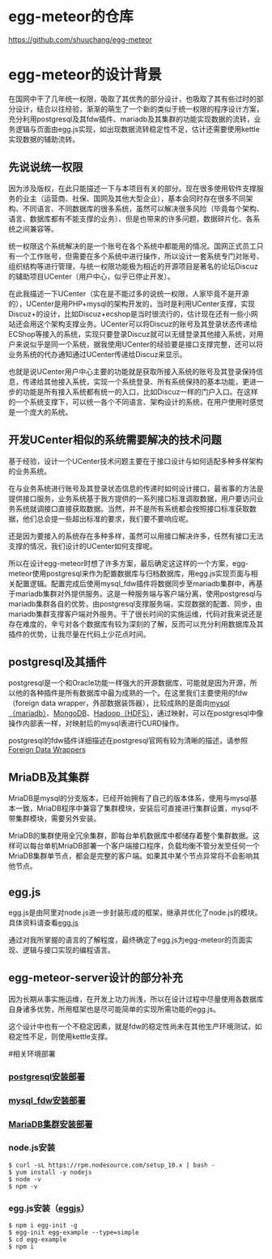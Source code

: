 # egg-meteor的仓库
https://github.com/shuuchang/egg-meteor
# egg-meteor的设计背景
在国网中干了几年统一权限，吸取了其优秀的部分设计，也吸取了其有些过时的部分设计，结合以往经验，渐渐的萌生了一个新的类似于统一权限的程序设计方案，充分利用postgresql及其fdw插件、mariadb及其集群的功能实现数据的流转，业务逻辑与页面由egg.js实现，如出现数据流转稳定性不足，估计还需要使用kettle实现数据的辅助流转。

## 先说说统一权限
因为涉及版权，在此只能描述一下与本项目有关的部分。现在很多使用软件支撑服务的业主（运营商、社保、国网及其他大型企业），基本会同时存在很多不同架构、不同语言、不同数据库的很多系统，虽然可以解决很多风险（毕竟每个架构、语言、数据库都有不能支撑的业务）、但是也带来的许多问题，数据碎片化、各系统之间兼容等。

统一权限这个系统解决的是一个账号在各个系统中都能用的情况。国网正式员工只有一个工作账号，但需要在多个系统中进行操作，所以设计一套系统专门对账号、组织结构等进行管理，与统一权限功能极为相近的开源项目是著名的论坛Discuz的辅助项目UCenter（用户中心，似乎已停止开发）。

在此我描述一下UCenter（实在是不能过多的说统一权限，人家毕竟不是开源的），UCenter是用PHP+mysql的架构开发的，当时是利用UCenter支撑，实现Discuz+的设计，比如Discuz+ecshop是当时很流行的，估计现在还有一些小网站还会用这个架构支撑业务。UCenter可以将Discuz的账号及其登录状态传递给ECShop等接入的系统，实现只要登录Discuz就可以无缝登录其他接入系统，对用户来说似乎是同一个系统，据我使用UCenter的经验要是接口支撑完整，还可以将业务系统的代办通知通过UCenter传递给Discuz来显示。

也就是说UCenter用户中心主要的功能就是获取所接入系统的账号及其登录保持信息，传递给其他接入系统，实现一个系统登录、所有系统保持的基本功能，更进一步的功能是所有接入系统都有统一的入口，比如Discuz一样的门户入口。在这样的一个系统支撑下，可以统一各个不同语言、架构设计的系统，在用户使用时感觉是一个庞大的系统。

## 开发UCenter相似的系统需要解决的技术问题
基于经验，设计一个UCenter技术问题主要在于接口设计与如何适配多种多样架构的业务系统。

在与业务系统进行账号及其登录状态信息的传递时如何设计接口，最省事的方法是提供接口服务，业务系统基于我方提供的一系列接口标准调取数据，用户要访问业务系统就调接口直接获取数据。当然，并不是所有系统都会按照接口标准获取数据，他们总会提一些超出标准的要求，我们要不要响应呢。

还是因为要接入的系统存在多种多样，虽然可以用接口解决许多，任然有接口无法支撑的情况，我们设计的UCenter如何支撑呢。

所以在设计egg-meteor时想了许多方案，最后确定这这样的一个方案，egg-meteor使用postgresql来作为配置数据库与归档数据库，用egg.js实现页面与相关配置逻辑。配置完成后使用mysql_fdw插件将数据同步至mariadb集群中，再基于mariadb集群对外提供服务。这是一种服务端与客户端分离，使用postgresql与mariadb集群各自的优势，由postgresql支撑服务端，实现数据的配置、同步，由mariadb集群支撑客户端对外服务。干了很长时间的实施运维，代码对我来说还是存在难度的，辛亏对各个数据库有较为深刻的了解，反而可以充分利用数据库及其插件的优势，让我尽量在代码上少花点时间。

## postgresql及其插件
postgresql是一个和Oracle功能一样强大的开源数据库，可能就是因为开源，所以他的各种插件是所有数据库中最为成熟的一个。在这里我们主要使用的fdw（foreign data wrapper，外部数据装饰器），比较成熟的是面向[mysql（mariadb）](https://github.com/EnterpriseDB/mysql_fdw)、[MongoDB](https://github.com/EnterpriseDB/mongo_fdw)、[Hadoop（HDFS）](https://github.com/EnterpriseDB/hdfs_fdw)，通过映射，可以在postgresql中像操作内部表一样，对映射后的mysql表进行CURD操作。

postgresql的fdw插件详细描述在postgresql官网有较为清晰的描述，请参照[Foreign Data Wrappers](http://wiki.postgresql.org/wiki/Foreign_data_wrappers)

## MriaDB及其集群
MriaDB是mysql的分支版本，已经开始拥有了自己的版本体系，使用与mysql基本一致，MriaDB程序中兼容了集群模块，安装后可直接进行集群设置，mysql不带集群模块，需要另外安装。

MriaDB的集群使用全冗余集群，即每台单机数据库中都储存着整个集群数据。这样可以每台单机MriaDB部署一个客户端接口程序，负载均衡不管分发至任何一个MriaDB集群单节点，都会是完整的客户端。如果其中某个节点异常将不会影响其他节点。

## egg.js
egg.js是由阿里对node.js进一步封装形成的框架，继承并优化了node.js的模块。具体资料请查看[egg.js](https://eggjs.org/zh-cn/)

通过对我所掌握的语言的了解程度，最终确定了egg.js为egg-meteor的页面实现、逻辑与接口实现的编程语言。

## egg-meteor-server设计的部分补充
因为长期从事实施运维，在开发上功力尚浅，所以在设计过程中尽量使用各数据库自身诸多优势，所用框架也是尽可能简单的实现所需功能的egg.js。

这个设计中也有一个不稳定因素，就是fdw的稳定性尚未在其他生产环境测试，如稳定性不足，则使用kettle支撑。

#相关环境部署
### [postgresql安装部署](https://www.postgresql.org/download/linux/redhat/)
### [mysql_fdw安装部署](https://www.cnblogs.com/ctypyb2002/p/9793125.html)
### [MariaDB集群安装部署](https://www.cnblogs.com/oneapm/p/4617637.html)
### node.js安装

```
$ curl -sL https://rpm.nodesource.com/setup_10.x | bash -
$ yum install -y nodejs
$ node -v
$ npm -v
```


### egg.js安装（[eggjs](https://eggjs.org/zh-cn/intro/quickstart.html)）

```
$ npm i egg-init -g
$ egg-init egg-example --type=simple
$ cd egg-example
$ npm i
```
